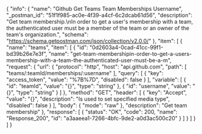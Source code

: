 {
  "info": {
    "name": "Github Get Teams Team Memberships Username",
    "_postman_id": "51f1f985-ac0e-4f39-a4cf-6c2dcab61d56",
    "description": "Get team membership.\nIn order to get a user's membership with a team, the authenticated user must be a member of the team or an owner of the team's organization.",
    "schema": "https://schema.getpostman.com/json/collection/v2.0.0/"
  },
  "item": [
    {
      "name": "teams",
      "item": [
        {
          "id": "0d2603a4-0cad-41cc-99f1-bd39b26e7e3f",
          "name": "get-team-membershipin-order-to-get-a-users-membership-with-a-team-the-authenticated-user-must-be-a-m",
          "request": {
            "url": {
              "protocol": "http",
              "host": "api.github.com",
              "path": [
                "teams/:teamId/memberships/:username"
              ],
              "query": [
                {
                  "key": "access_token",
                  "value": "%7B%7D",
                  "disabled": false
                }
              ],
              "variable": [
                {
                  "id": "teamId",
                  "value": "{}",
                  "type": "string"
                },
                {
                  "id": "username",
                  "value": "{}",
                  "type": "string"
                }
              ]
            },
            "method": "GET",
            "header": [
              {
                "key": "Accept",
                "value": "{}",
                "description": "Is used to set specified media type",
                "disabled": false
              }
            ],
            "body": {
              "mode": "raw"
            },
            "description": "Get team membership"
          },
          "response": [
            {
              "status": "OK",
              "code": 200,
              "name": "Response_200",
              "id": "a3aaeea1-7266-4bfc-9de2-a0d3ac500c20"
            }
          ]
        }
      ]
    }
  ]
}